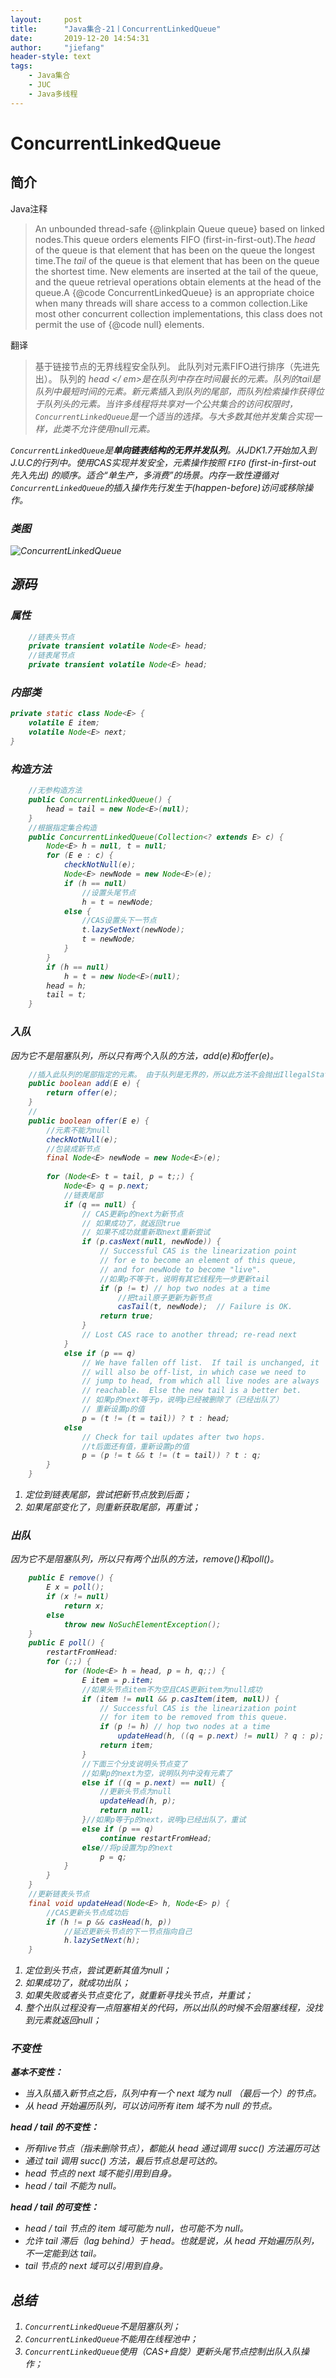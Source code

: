 ```yaml
---
layout:     post
title:      "Java集合-21丨ConcurrentLinkedQueue"
date:       2019-12-20 14:54:31
author:     "jiefang"
header-style: text
tags:
    - Java集合
    - JUC
    - Java多线程
---
```

# ConcurrentLinkedQueue

## 简介
Java注释
>An unbounded thread-safe {@linkplain Queue queue} based on linked nodes.This queue orders elements FIFO (first-in-first-out).The <em>head</em> of the queue is that element that has been on the queue the longest time.The <em>tail</em> of the queue is that element that has been on the queue the shortest time. New elements are inserted at the tail of the queue, and the queue retrieval operations obtain elements at the head of the queue.A {@code ConcurrentLinkedQueue} is an appropriate choice when many threads will share access to a common collection.Like most other concurrent collection implementations, this class does not permit the use of {@code null} elements.

翻译
>基于链接节点的无界线程安全队列。 此队列对元素FIFO进行排序（先进先出）。 队列的<em> head </ em>是在队列中存在时间最长的元素。队列的<em>tail</em>是队列中最短时间的元素。新元素插入到队列的尾部，而队列检索操作获得位于队列头的元素。当许多线程将共享对一个公共集合的访问权限时，`ConcurrentLinkedQueue`是一个适当的选择。与大多数其他并发集合实现一样，此类不允许使用null元素。

`ConcurrentLinkedQueue`是**单向链表结构的无界并发队列**。从JDK1.7开始加入到J.U.C的行列中。使用CAS实现并发安全，元素操作按照 `FIFO` (first-in-first-out 先入先出) 的顺序。适合“单生产，多消费”的场景。内存一致性遵循对`ConcurrentLinkedQueue`的插入操作先行发生于(happen-before)访问或移除操作。

### 类图

![ConcurrentLinkedQueue](https://s2.ax1x.com/2019/12/20/QO8Uqe.png)

## 源码

### 属性

```java
    //链表头节点
    private transient volatile Node<E> head;
    //链表尾节点
    private transient volatile Node<E> head;
```
### 内部类
```java
private static class Node<E> {
    volatile E item;
    volatile Node<E> next;
}
```
### 构造方法

```java
    //无参构造方法
    public ConcurrentLinkedQueue() {
        head = tail = new Node<E>(null);
    }
    //根据指定集合构造
    public ConcurrentLinkedQueue(Collection<? extends E> c) {
        Node<E> h = null, t = null;
        for (E e : c) {
            checkNotNull(e);
            Node<E> newNode = new Node<E>(e);
            if (h == null)
                //设置头尾节点
                h = t = newNode;
            else {
                //CAS设置头下一节点
                t.lazySetNext(newNode);
                t = newNode;
            }
        }
        if (h == null)
            h = t = new Node<E>(null);
        head = h;
        tail = t;
    }
```
### 入队
因为它不是阻塞队列，所以只有两个入队的方法，add(e)和offer(e)。
```java
    //插入此队列的尾部指定的元素。 由于队列是无界的，所以此方法不会抛出IllegalStateException或返回false 。
    public boolean add(E e) {
        return offer(e);
    }
    //
    public boolean offer(E e) {
        //元素不能为null
        checkNotNull(e);
        //包装成新节点
        final Node<E> newNode = new Node<E>(e);
    
        for (Node<E> t = tail, p = t;;) {
            Node<E> q = p.next;
            //链表尾部
            if (q == null) {
                // CAS更新p的next为新节点
                // 如果成功了，就返回true
                // 如果不成功就重新取next重新尝试
                if (p.casNext(null, newNode)) {
                    // Successful CAS is the linearization point
                    // for e to become an element of this queue,
                    // and for newNode to become "live".
                    //如果p不等于t，说明有其它线程先一步更新tail
                    if (p != t) // hop two nodes at a time
                        //把tail原子更新为新节点
                        casTail(t, newNode);  // Failure is OK.
                    return true;
                }
                // Lost CAS race to another thread; re-read next
            }
            else if (p == q)
                // We have fallen off list.  If tail is unchanged, it
                // will also be off-list, in which case we need to
                // jump to head, from which all live nodes are always
                // reachable.  Else the new tail is a better bet.
                // 如果p的next等于p，说明p已经被删除了（已经出队了）
                // 重新设置p的值
                p = (t != (t = tail)) ? t : head;
            else
                // Check for tail updates after two hops.
                //t后面还有值，重新设置p的值
                p = (p != t && t != (t = tail)) ? t : q;
        }
    }    
```
1. 定位到链表尾部，尝试把新节点放到后面；
2. 如果尾部变化了，则重新获取尾部，再重试；

### 出队

因为它不是阻塞队列，所以只有两个出队的方法，remove()和poll()。
```java
    public E remove() {
        E x = poll();
        if (x != null)
            return x;
        else
            throw new NoSuchElementException();
    }
    public E poll() {
        restartFromHead:
        for (;;) {
            for (Node<E> h = head, p = h, q;;) {
                E item = p.item;
                //如果头节点item不为空且CAS更新item为null成功
                if (item != null && p.casItem(item, null)) {
                    // Successful CAS is the linearization point
                    // for item to be removed from this queue.
                    if (p != h) // hop two nodes at a time
                        updateHead(h, ((q = p.next) != null) ? q : p);
                    return item;
                }
                //下面三个分支说明头节点变了
                //如果p的next为空，说明队列中没有元素了
                else if ((q = p.next) == null) {
                    //更新头节点为null
                    updateHead(h, p);
                    return null;
                }//如果p等于p的next，说明p已经出队了，重试
                else if (p == q)
                    continue restartFromHead;
                else//将p设置为p的next
                    p = q;
            }
        }
    }
    //更新链表头节点
    final void updateHead(Node<E> h, Node<E> p) {
        //CAS更新头节点成功后
        if (h != p && casHead(h, p))
            //延迟更新头节点的下一节点指向自己
            h.lazySetNext(h);
    }    
```
1. 定位到头节点，尝试更新其值为null；
2. 如果成功了，就成功出队；
3. 如果失败或者头节点变化了，就重新寻找头节点，并重试；
4. 整个出队过程没有一点阻塞相关的代码，所以出队的时候不会阻塞线程，没找到元素就返回null；

### 不变性

**基本不变性：**

- 当入队插入新节点之后，队列中有一个 next 域为 null （最后一个）的节点。
- 从 head 开始遍历队列，可以访问所有 item 域不为 null 的节点。

**head / tail 的不变性：**

- 所有live节点（指未删除节点），都能从 head 通过调用 succ() 方法遍历可达
- 通过 tail 调用 succ() 方法，最后节点总是可达的。
- head 节点的 next 域不能引用到自身。
- head / tail 不能为 null。

**head / tail 的可变性：**

- head / tail 节点的 item 域可能为 null，也可能不为 null。
- 允许 tail 滞后（lag behind）于 head。也就是说，从 head 开始遍历队列，不一定能到达 tail。
- tail 节点的 next 域可以引用到自身。

## 总结
1. `ConcurrentLinkedQueue`不是阻塞队列；
2. `ConcurrentLinkedQueue`不能用在线程池中；
3. `ConcurrentLinkedQueue`使用（CAS+自旋）更新头尾节点控制出队入队操作；